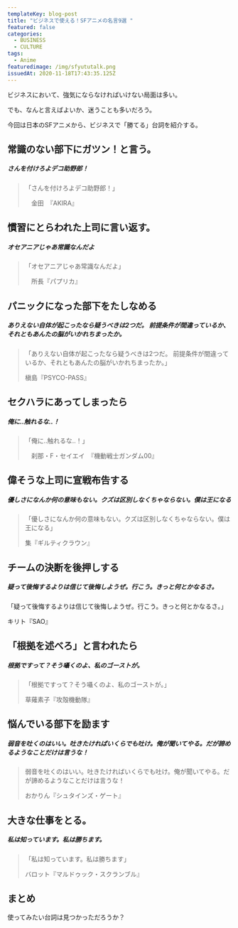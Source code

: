 ```yaml
---
templateKey: blog-post
title: "ビジネスで使える！SFアニメの名言9選 "
featured: false
categories:
  - BUSINESS
  - CULTURE
tags:
  - Anime
featuredimage: /img/sfyututalk.png
issuedAt: 2020-11-18T17:43:35.125Z
---
```



ビジネスにおいて、強気にならなければいけない局面は多い。

でも、なんと言えばよいか、迷うことも多いだろう。

今回は日本のSFアニメから、ビジネスで「勝てる」台詞を紹介する。

## 常識のない部下にガツン！と言う。

<div class="talk-left">
  <div class="usa"></div>
  <div class="serif">
    <h5>さんを付けろよデコ助野郎！</h5>
  </div>
</div>

> 「さんを付けろよデコ助野郎！」
>
> 　金田　『AKIRA』

## 慣習にとらわれた上司に言い返す。

<div class="talk-left">
  <div class="usa"></div>
  <div class="serif">
    <h5>オセアニアじゃあ常識なんだよ</h5>
  </div>
</div>

> 「オセアニアじゃあ常識なんだよ」
>
> 　所長『パプリカ』

## パニックになった部下をたしなめる


<div class="talk-left">
  <div class="usa"></div>
  <div class="serif">
    <h5>ありえない自体が起こったなら疑うべきは2つだ。
前提条件が間違っているか、それともあんたの脳がいかれちまったか。</h5>
  </div>
</div>



> 「ありえない自体が起こったなら疑うべきは2つだ。
> 前提条件が間違っているか、それともあんたの脳がいかれちまったか。」
>
> 槇島『PSYCO-PASS』



## セクハラにあってしまったら

<div class="talk-left">
  <div class="usa"></div>
  <div class="serif">
    <h5>俺に‥触れるな‥！</h5>
  </div>
</div>



> 「俺に‥触れるな‥！」
>
> 　刹那・F・セイエイ　『機動戦士ガンダム00』
>

## 偉そうな上司に宣戦布告する

<div class="talk-left">
  <div class="usa"></div>
  <div class="serif">
    <h5>優しさになんか何の意味もない。クズは区別しなくちゃならない。僕は王になる</h5>
  </div>
</div>

> 「優しさになんか何の意味もない。クズは区別しなくちゃならない。僕は王になる」
>
> 集『ギルティクラウン』
>

## チームの決断を後押しする

<div class="talk-left">
  <div class="usa"></div>
  <div class="serif">
    <h5>疑って後悔するよりは信じて後悔しようぜ。行こう。きっと何とかなるさ。</h5>
  </div>
</div>


「疑って後悔するよりは信じて後悔しようぜ。行こう。きっと何とかなるさ。」

キリト『SAO』

## 「根拠を述べろ」と言われたら

<div class="talk-left">
  <div class="usa"></div>
  <div class="serif">
    <h5>根拠ですって？そう囁くのよ、私のゴーストが。</h5>
  </div>
</div>

> 「根拠ですって？そう囁くのよ、私のゴーストが。」
>
> 草薙素子『攻殻機動隊』



## 悩んでいる部下を励ます

<div class="talk-left">
  <div class="usa"></div>
  <div class="serif">
    <h5>弱音を吐くのはいい。吐きたければいくらでも吐け。俺が聞いてやる。だが諦めるようなことだけは言うな！</h5>
  </div>
</div>

>
> 弱音を吐くのはいい。吐きたければいくらでも吐け。俺が聞いてやる。だが諦めるようなことだけは言うな！
>
> おかりん『シュタインズ・ゲート』

## 大きな仕事をとる。

<div class="talk-left">
  <div class="usa"></div>
  <div class="serif">
    <h5>私は知っています。私は勝ちます。</h5>
  </div>
</div>

>
> 「私は知っています。私は勝ちます」
>
> バロット『マルドゥック・スクランブル』

## まとめ

使ってみたい台詞は見つかっただろうか？
